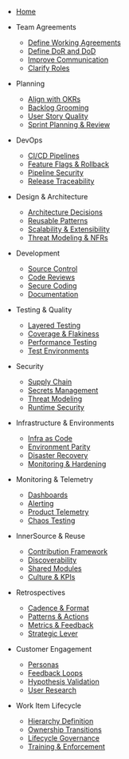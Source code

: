 * [Home](index.md)

* Team Agreements
  * [Define Working Agreements](engineering-playbook/01-team-agreements/features/define-working-agreements.md)
  * [Define DoR and DoD](engineering-playbook/01-team-agreements/features/define-dor-dod.md)
  * [Improve Communication](engineering-playbook/01-team-agreements/features/improve-communication-feedback.md)
  * [Clarify Roles](engineering-playbook/01-team-agreements/features/clarify-roles-responsibilities.md)

* Planning
  * [Align with OKRs](engineering-playbook/02-planning/features/align-planning-with-okrs.md)
  * [Backlog Grooming](engineering-playbook/02-planning/features/backlog-grooming.md)
  * [User Story Quality](engineering-playbook/02-planning/features/user-story-quality.md)
  * [Sprint Planning & Review](engineering-playbook/02-planning/features/sprint-planning-and-review.md)

* DevOps
  * [CI/CD Pipelines](engineering-playbook/03-devops/features/ci-cd-pipelines.md)
  * [Feature Flags & Rollback](engineering-playbook/03-devops/features/rollback-and-feature-flags.md)
  * [Pipeline Security](engineering-playbook/03-devops/features/pipeline-security.md)
  * [Release Traceability](engineering-playbook/03-devops/features/release-traceability.md)

* Design & Architecture
  * [Architecture Decisions](engineering-playbook/04-design-architecture/features/architecture-decisions.md)
  * [Reusable Patterns](engineering-playbook/04-design-architecture/features/reusable-patterns.md)
  * [Scalability & Extensibility](engineering-playbook/04-design-architecture/features/scalability-extensibility.md)
  * [Threat Modeling & NFRs](engineering-playbook/04-design-architecture/features/threat-modeling-nfrs.md)

* Development
  * [Source Control](engineering-playbook/05-development/features/source-control-standards.md)
  * [Code Reviews](engineering-playbook/05-development/features/code-review-standards.md)
  * [Secure Coding](engineering-playbook/05-development/features/secure-coding.md)
  * [Documentation](engineering-playbook/05-development/features/dev-documentation.md)

* Testing & Quality
  * [Layered Testing](engineering-playbook/06-testing-quality/features/layered-testing.md)
  * [Coverage & Flakiness](engineering-playbook/06-testing-quality/features/test-coverage-flakiness.md)
  * [Performance Testing](engineering-playbook/06-testing-quality/features/performance-testing.md)
  * [Test Environments](engineering-playbook/06-testing-quality/features/test-env-data-management.md)

* Security
  * [Supply Chain](engineering-playbook/07-security/features/secure-supply-chain.md)
  * [Secrets Management](engineering-playbook/07-security/features/secrets-management.md)
  * [Threat Modeling](engineering-playbook/07-security/features/threat-modeling.md)
  * [Runtime Security](engineering-playbook/07-security/features/runtime-security.md)

* Infrastructure & Environments
  * [Infra as Code](engineering-playbook/08-infrastructure-environments/features/infrastructure-as-code.md)
  * [Environment Parity](engineering-playbook/08-infrastructure-environments/features/environment-parity.md)
  * [Disaster Recovery](engineering-playbook/08-infrastructure-environments/features/disaster-recovery.md)
  * [Monitoring & Hardening](engineering-playbook/08-infrastructure-environments/features/infra-monitoring-hardening.md)

* Monitoring & Telemetry
  * [Dashboards](engineering-playbook/09-monitoring-telemetry/features/centralized-dashboards.md)
  * [Alerting](engineering-playbook/09-monitoring-telemetry/features/alerting-incident-response.md)
  * [Product Telemetry](engineering-playbook/09-monitoring-telemetry/features/product-telemetry.md)
  * [Chaos Testing](engineering-playbook/09-monitoring-telemetry/features/chaos-load-testing.md)

* InnerSource & Reuse
  * [Contribution Framework](engineering-playbook/10-innersource-reuse/features/contribution-framework.md)
  * [Discoverability](engineering-playbook/10-innersource-reuse/features/discoverability.md)
  * [Shared Modules](engineering-playbook/10-innersource-reuse/features/shared-module-standards.md)
  * [Culture & KPIs](engineering-playbook/10-innersource-reuse/features/reuse-culture-and-kpis.md)

* Retrospectives
  * [Cadence & Format](engineering-playbook/11-retrospectives/features/retro-cadence-format.md)
  * [Patterns & Actions](engineering-playbook/11-retrospectives/features/track-actions-patterns.md)
  * [Metrics & Feedback](engineering-playbook/11-retrospectives/features/metrics-and-feedback.md)
  * [Strategic Lever](engineering-playbook/11-retrospectives/features/strategic-lever.md)

* Customer Engagement
  * [Personas](engineering-playbook/12-customer-engagement/features/personas.md)
  * [Feedback Loops](engineering-playbook/12-customer-engagement/features/stakeholder-feedback.md)
  * [Hypothesis Validation](engineering-playbook/12-customer-engagement/features/hypothesis-validation.md)
  * [User Research](engineering-playbook/12-customer-engagement/features/user-research.md)

* Work Item Lifecycle
  * [Hierarchy Definition](engineering-playbook/13-work-item-lifecycle/features/hierarchy-definition.md)
  * [Ownership Transitions](engineering-playbook/13-work-item-lifecycle/features/ownership-transitions.md)
  * [Lifecycle Governance](engineering-playbook/13-work-item-lifecycle/features/lifecycle-governance.md)
  * [Training & Enforcement](engineering-playbook/13-work-item-lifecycle/features/training-and-enforcement.md)
